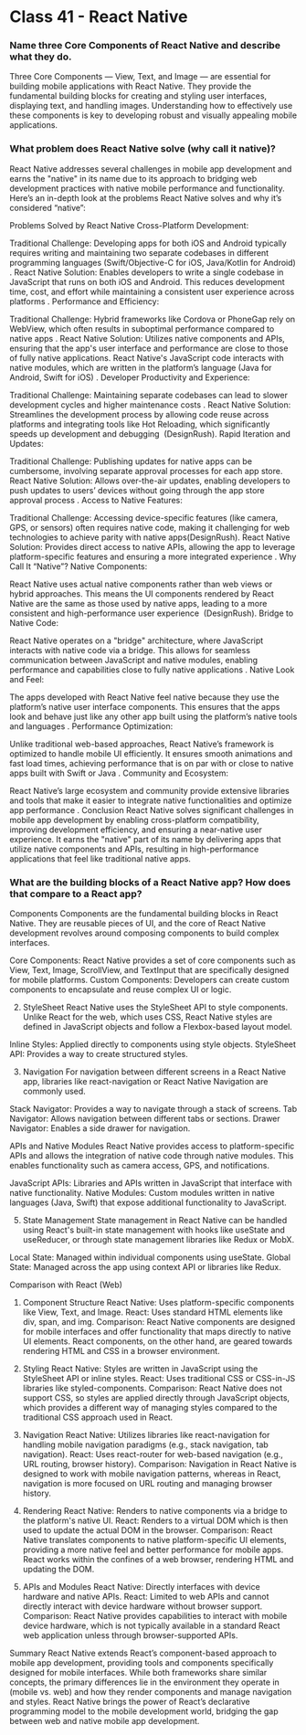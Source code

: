 #  Class 41 - React Native

### Name three Core Components of React Native and describe what they do.
Three Core Components — View, Text, and Image — are essential for building mobile applications with React Native. They provide the fundamental building blocks for creating and styling user interfaces, displaying text, and handling images. Understanding how to effectively use these components is key to developing robust and visually appealing mobile applications.

### What problem does React Native solve (why call it native)?
React Native addresses several challenges in mobile app development and earns the "native" in its name due to its approach to bridging web development practices with native mobile performance and functionality. Here’s an in-depth look at the problems React Native solves and why it’s considered “native”:

Problems Solved by React Native
Cross-Platform Development:

Traditional Challenge: Developing apps for both iOS and Android typically requires writing and maintaining two separate codebases in different programming languages (Swift/Objective-C for iOS, Java/Kotlin for Android) .
React Native Solution: Enables developers to write a single codebase in JavaScript that runs on both iOS and Android. This reduces development time, cost, and effort while maintaining a consistent user experience across platforms .
Performance and Efficiency:

Traditional Challenge: Hybrid frameworks like Cordova or PhoneGap rely on WebView, which often results in suboptimal performance compared to native apps .
React Native Solution: Utilizes native components and APIs, ensuring that the app's user interface and performance are close to those of fully native applications. React Native's JavaScript code interacts with native modules, which are written in the platform’s language (Java for Android, Swift for iOS) .
Developer Productivity and Experience:

Traditional Challenge: Maintaining separate codebases can lead to slower development cycles and higher maintenance costs .
React Native Solution: Streamlines the development process by allowing code reuse across platforms and integrating tools like Hot Reloading, which significantly speeds up development and debugging ​ (DesignRush)​.
Rapid Iteration and Updates:

Traditional Challenge: Publishing updates for native apps can be cumbersome, involving separate approval processes for each app store.
React Native Solution: Allows over-the-air updates, enabling developers to push updates to users’ devices without going through the app store approval process .
Access to Native Features:

Traditional Challenge: Accessing device-specific features (like camera, GPS, or sensors) often requires native code, making it challenging for web technologies to achieve parity with native apps​ (DesignRush)​.
React Native Solution: Provides direct access to native APIs, allowing the app to leverage platform-specific features and ensuring a more integrated experience .
Why Call It “Native”?
Native Components:

React Native uses actual native components rather than web views or hybrid approaches. This means the UI components rendered by React Native are the same as those used by native apps, leading to a more consistent and high-performance user experience ​ (DesignRush)​.
Bridge to Native Code:

React Native operates on a "bridge" architecture, where JavaScript interacts with native code via a bridge. This allows for seamless communication between JavaScript and native modules, enabling performance and capabilities close to fully native applications .
Native Look and Feel:

The apps developed with React Native feel native because they use the platform’s native user interface components. This ensures that the apps look and behave just like any other app built using the platform’s native tools and languages .
Performance Optimization:

Unlike traditional web-based approaches, React Native’s framework is optimized to handle mobile UI efficiently. It ensures smooth animations and fast load times, achieving performance that is on par with or close to native apps built with Swift or Java .
Community and Ecosystem:

React Native’s large ecosystem and community provide extensive libraries and tools that make it easier to integrate native functionalities and optimize app performance .
Conclusion
React Native solves significant challenges in mobile app development by enabling cross-platform compatibility, improving development efficiency, and ensuring a near-native user experience. It earns the "native" part of its name by delivering apps that utilize native components and APIs, resulting in high-performance applications that feel like traditional native apps.

### What are the building blocks of a React Native app? How does that compare to a React app?
 Components
Components are the fundamental building blocks in React Native. They are reusable pieces of UI, and the core of React Native development revolves around composing components to build complex interfaces.

Core Components: React Native provides a set of core components such as View, Text, Image, ScrollView, and TextInput that are specifically designed for mobile platforms.
Custom Components: Developers can create custom components to encapsulate and reuse complex UI or logic.

2. StyleSheet
React Native uses the StyleSheet API to style components. Unlike React for the web, which uses CSS, React Native styles are defined in JavaScript objects and follow a Flexbox-based layout model.

Inline Styles: Applied directly to components using style objects.
StyleSheet API: Provides a way to create structured styles.

3. Navigation
For navigation between different screens in a React Native app, libraries like react-navigation or React Native Navigation are commonly used.

Stack Navigator: Provides a way to navigate through a stack of screens.
Tab Navigator: Allows navigation between different tabs or sections.
Drawer Navigator: Enables a side drawer for navigation.

APIs and Native Modules
React Native provides access to platform-specific APIs and allows the integration of native code through native modules. This enables functionality such as camera access, GPS, and notifications.

JavaScript APIs: Libraries and APIs written in JavaScript that interface with native functionality.
Native Modules: Custom modules written in native languages (Java, Swift) that expose additional functionality to JavaScript.

5. State Management
State management in React Native can be handled using React's built-in state management with hooks like useState and useReducer, or through state management libraries like Redux or MobX.

Local State: Managed within individual components using useState.
Global State: Managed across the app using context API or libraries like Redux.

Comparison with React (Web)
1. Component Structure
React Native: Uses platform-specific components like View, Text, and Image.
React: Uses standard HTML elements like div, span, and img.
Comparison:
React Native components are designed for mobile interfaces and offer functionality that maps directly to native UI elements. React components, on the other hand, are geared towards rendering HTML and CSS in a browser environment.

2. Styling
React Native: Styles are written in JavaScript using the StyleSheet API or inline styles.
React: Uses traditional CSS or CSS-in-JS libraries like styled-components.
Comparison:
React Native does not support CSS, so styles are applied directly through JavaScript objects, which provides a different way of managing styles compared to the traditional CSS approach used in React.

3. Navigation
React Native: Utilizes libraries like react-navigation for handling mobile navigation paradigms (e.g., stack navigation, tab navigation).
React: Uses react-router for web-based navigation (e.g., URL routing, browser history).
Comparison:
Navigation in React Native is designed to work with mobile navigation patterns, whereas in React, navigation is more focused on URL routing and managing browser history.

4. Rendering
React Native: Renders to native components via a bridge to the platform's native UI.
React: Renders to a virtual DOM which is then used to update the actual DOM in the browser.
Comparison:
React Native translates components to native platform-specific UI elements, providing a more native feel and better performance for mobile apps. React works within the confines of a web browser, rendering HTML and updating the DOM.

5. APIs and Modules
React Native: Directly interfaces with device hardware and native APIs.
React: Limited to web APIs and cannot directly interact with device hardware without browser support.
Comparison:
React Native provides capabilities to interact with mobile device hardware, which is not typically available in a standard React web application unless through browser-supported APIs.

Summary
React Native extends React’s component-based approach to mobile app development, providing tools and components specifically designed for mobile interfaces. While both frameworks share similar concepts, the primary differences lie in the environment they operate in (mobile vs. web) and how they render components and manage navigation and styles. React Native brings the power of React’s declarative programming model to the mobile development world, bridging the gap between web and native mobile app development.

### 

